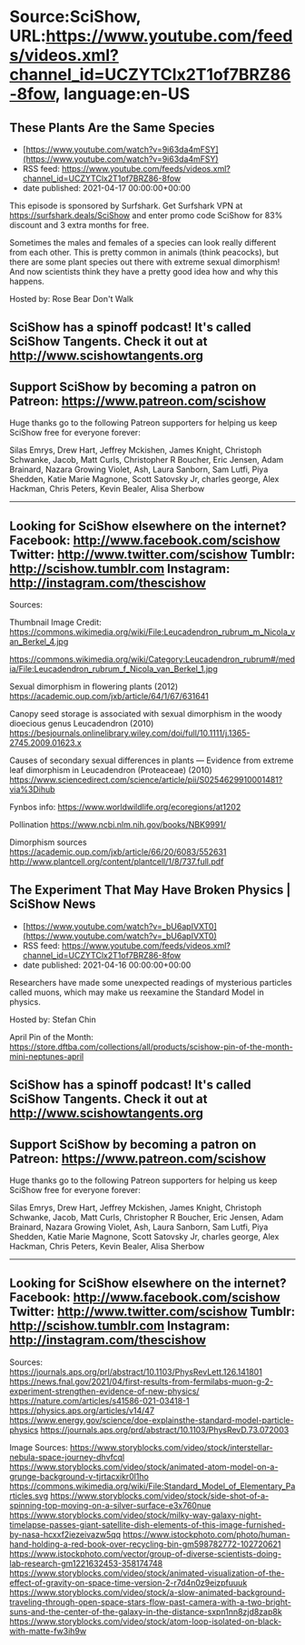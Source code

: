 # Source:SciShow, URL:https://www.youtube.com/feeds/videos.xml?channel_id=UCZYTClx2T1of7BRZ86-8fow, language:en-US

## These Plants Are the Same Species
 - [https://www.youtube.com/watch?v=9i63da4mFSY](https://www.youtube.com/watch?v=9i63da4mFSY)
 - RSS feed: https://www.youtube.com/feeds/videos.xml?channel_id=UCZYTClx2T1of7BRZ86-8fow
 - date published: 2021-04-17 00:00:00+00:00

This episode is sponsored by Surfshark. Get Surfshark VPN at https://surfshark.deals/SciShow and enter promo code SciShow for 83% discount and 3 extra months for free.

Sometimes the males and females of a species can look really different from each other. This is pretty common in animals (think peacocks), but there are some plant species out there with extreme sexual dimorphism! And now scientists think they have a pretty good idea how and why this happens.

Hosted by: Rose Bear Don't Walk

SciShow has a spinoff podcast! It's called SciShow Tangents. Check it out at http://www.scishowtangents.org
----------
Support SciShow by becoming a patron on Patreon: https://www.patreon.com/scishow
----------
Huge thanks go to the following Patreon supporters for helping us keep SciShow free for everyone forever:

Silas Emrys, Drew Hart, Jeffrey Mckishen, James Knight, Christoph Schwanke, Jacob, Matt Curls, Christopher R Boucher, Eric Jensen, Adam Brainard, Nazara Growing Violet, Ash, Laura Sanborn, Sam Lutfi, Piya Shedden, Katie Marie Magnone, Scott Satovsky Jr, charles george, Alex Hackman, Chris Peters, Kevin Bealer, Alisa Sherbow

----------
Looking for SciShow elsewhere on the internet?
Facebook: http://www.facebook.com/scishow
Twitter: http://www.twitter.com/scishow
Tumblr: http://scishow.tumblr.com
Instagram: http://instagram.com/thescishow
----------
Sources:

Thumbnail Image Credit: 
https://commons.wikimedia.org/wiki/File:Leucadendron_rubrum_m_Nicola_van_Berkel_4.jpg

https://commons.wikimedia.org/wiki/Category:Leucadendron_rubrum#/media/File:Leucadendron_rubrum_f_Nicola_van_Berkel_1.jpg

Sexual dimorphism in flowering plants (2012)
https://academic.oup.com/jxb/article/64/1/67/631641

Canopy seed storage is associated with sexual dimorphism in the woody dioecious genus Leucadendron (2010)
https://besjournals.onlinelibrary.wiley.com/doi/full/10.1111/j.1365-2745.2009.01623.x 

Causes of secondary sexual differences in plants — Evidence from extreme leaf dimorphism in Leucadendron (Proteaceae) (2010)
https://www.sciencedirect.com/science/article/pii/S0254629910001481?via%3Dihub 

Fynbos info: https://www.worldwildlife.org/ecoregions/at1202 

Pollination https://www.ncbi.nlm.nih.gov/books/NBK9991/ 

Dimorphism sources
https://academic.oup.com/jxb/article/66/20/6083/552631
http://www.plantcell.org/content/plantcell/1/8/737.full.pdf

## The Experiment That May Have Broken Physics | SciShow News
 - [https://www.youtube.com/watch?v=_bU6apIVXT0](https://www.youtube.com/watch?v=_bU6apIVXT0)
 - RSS feed: https://www.youtube.com/feeds/videos.xml?channel_id=UCZYTClx2T1of7BRZ86-8fow
 - date published: 2021-04-16 00:00:00+00:00

Researchers have made some unexpected readings of mysterious particles called muons, which may make us reexamine the Standard Model in physics.

Hosted by: Stefan Chin

April Pin of the Month: https://store.dftba.com/collections/all/products/scishow-pin-of-the-month-mini-neptunes-april 

SciShow has a spinoff podcast! It's called SciShow Tangents. Check it out at http://www.scishowtangents.org
----------
Support SciShow by becoming a patron on Patreon: https://www.patreon.com/scishow
----------
Huge thanks go to the following Patreon supporters for helping us keep SciShow free for everyone forever:

Silas Emrys, Drew Hart, Jeffrey Mckishen, James Knight, Christoph Schwanke, Jacob, Matt Curls, Christopher R Boucher, Eric Jensen, Adam Brainard, Nazara Growing Violet, Ash, Laura Sanborn, Sam Lutfi, Piya Shedden, Katie Marie Magnone, Scott Satovsky Jr, charles george, Alex Hackman, Chris Peters, Kevin Bealer, Alisa Sherbow

----------
Looking for SciShow elsewhere on the internet?
Facebook: http://www.facebook.com/scishow
Twitter: http://www.twitter.com/scishow
Tumblr: http://scishow.tumblr.com
Instagram: http://instagram.com/thescishow
----------
Sources:
https://journals.aps.org/prl/abstract/10.1103/PhysRevLett.126.141801
https://news.fnal.gov/2021/04/first-results-from-fermilabs-muon-g-2-experiment-strengthen-evidence-of-new-physics/
https://nature.com/articles/s41586-021-03418-1
https://physics.aps.org/articles/v14/47
https://www.energy.gov/science/doe-explainsthe-standard-model-particle-physics
https://journals.aps.org/prd/abstract/10.1103/PhysRevD.73.072003 

Image Sources:
https://www.storyblocks.com/video/stock/interstellar-nebula-space-journey-dhvfcql
https://www.storyblocks.com/video/stock/animated-atom-model-on-a-grunge-background-v-tjrtacxikr0l1ho
https://commons.wikimedia.org/wiki/File:Standard_Model_of_Elementary_Particles.svg
https://www.storyblocks.com/video/stock/side-shot-of-a-spinning-top-moving-on-a-silver-surface-e3x760nue
https://www.storyblocks.com/video/stock/milky-way-galaxy-night-timelapse-passes-giant-satellite-dish-elements-of-this-image-furnished-by-nasa-hcxxf2iezeivazw5qq
https://www.istockphoto.com/photo/human-hand-holding-a-red-book-over-recycling-bin-gm598782772-102720621
https://www.istockphoto.com/vector/group-of-diverse-scientists-doing-lab-research-gm1221632453-358174748
https://www.storyblocks.com/video/stock/animated-visualization-of-the-effect-of-gravity-on-space-time-version-2-r7d4n0z9eizpfuuuk
https://www.storyblocks.com/video/stock/a-slow-animated-background-traveling-through-open-space-stars-flow-past-camera-with-a-two-bright-suns-and-the-center-of-the-galaxy-in-the-distance-sxpn1nn8zjd8zap8k
https://www.storyblocks.com/video/stock/atom-loop-isolated-on-black-with-matte-fw3ih9w


